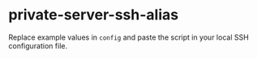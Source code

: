 # private-server-ssh-alias
Replace example values in `config` and paste the script in your local SSH configuration file.
